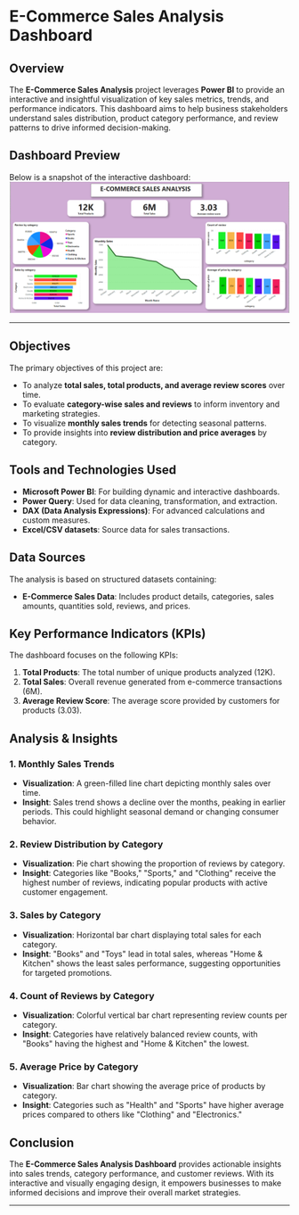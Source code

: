 # E-Commerce Sales Analysis Dashboard

## Overview

The **E-Commerce Sales Analysis** project leverages **Power BI** to provide an interactive and insightful visualization of key sales metrics, trends, and performance indicators. This dashboard aims to help business stakeholders understand sales distribution, product category performance, and review patterns to drive informed decision-making.

## Dashboard Preview

Below is a snapshot of the interactive dashboard: ![Dashboard](https://github.com/CodeVistaPro/PowerBI_Portfolio/blob/main/E-Commerce_Sales_Analysis/ecommerce.png)

---

## Objectives

The primary objectives of this project are:

- To analyze **total sales, total products, and average review scores** over time.
- To evaluate **category-wise sales and reviews** to inform inventory and marketing strategies.
- To visualize **monthly sales trends** for detecting seasonal patterns.
- To provide insights into **review distribution and price averages** by category.

## Tools and Technologies Used

- **Microsoft Power BI**: For building dynamic and interactive dashboards.
- **Power Query**: Used for data cleaning, transformation, and extraction.
- **DAX (Data Analysis Expressions)**: For advanced calculations and custom measures.
- **Excel/CSV datasets**: Source data for sales transactions.

## Data Sources

The analysis is based on structured datasets containing:

- **E-Commerce Sales Data**: Includes product details, categories, sales amounts, quantities sold, reviews, and prices.

## Key Performance Indicators (KPIs)

The dashboard focuses on the following KPIs:

1. **Total Products**: The total number of unique products analyzed (12K).
2. **Total Sales**: Overall revenue generated from e-commerce transactions (6M).
3. **Average Review Score**: The average score provided by customers for products (3.03).

## Analysis & Insights

### 1. Monthly Sales Trends

- **Visualization**: A green-filled line chart depicting monthly sales over time.
- **Insight**: Sales trend shows a decline over the months, peaking in earlier periods. This could highlight seasonal demand or changing consumer behavior.

### 2. Review Distribution by Category

- **Visualization**: Pie chart showing the proportion of reviews by category.
- **Insight**: Categories like "Books," "Sports," and "Clothing" receive the highest number of reviews, indicating popular products with active customer engagement.

### 3. Sales by Category

- **Visualization**: Horizontal bar chart displaying total sales for each category.
- **Insight**: "Books" and "Toys" lead in total sales, whereas "Home & Kitchen" shows the least sales performance, suggesting opportunities for targeted promotions.

### 4. Count of Reviews by Category

- **Visualization**: Colorful vertical bar chart representing review counts per category.
- **Insight**: Categories have relatively balanced review counts, with "Books" having the highest and "Home & Kitchen" the lowest.

### 5. Average Price by Category

- **Visualization**: Bar chart showing the average price of products by category.
- **Insight**: Categories such as "Health" and "Sports" have higher average prices compared to others like "Clothing" and "Electronics."

## Conclusion

The **E-Commerce Sales Analysis Dashboard** provides actionable insights into sales trends, category performance, and customer reviews. With its interactive and visually engaging design, it empowers businesses to make informed decisions and improve their overall market strategies.

---




